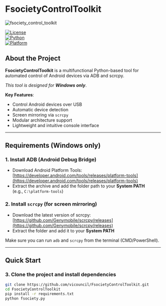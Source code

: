 # FsocietyControlToolkit 
![fsociety_control_toolkit](https://github.com/user-attachments/assets/053b52fb-fa61-494a-b954-07dcb4db964c)

<a href="LICENSE"><img alt="License" src="https://img.shields.io/github/license/mashape/apistatus.svg"></a>  
[![Python](https://img.shields.io/badge/Python-3.10+-blue?logo=python)](https://www.python.org/)  
[![Platform](https://img.shields.io/badge/Windows-10/11+-0078D6?logo=windows)](https://www.microsoft.com/windows)  


## About the Project
**FsocietyControlToolkit** is a multifunctional Python-based tool for automated control of Android devices via ADB and scrcpy.

*This tool is designed for **Windows only***.

**Key Features**:
- Control Android devices over USB
- Automatic device detection
- Screen mirroring via `scrcpy`
- Modular architecture support
- Lightweight and intuitive console interface

---

## Requirements (Windows only)

### 1. Install ADB (Android Debug Bridge)
- Download Android Platform Tools:  
  [https://developer.android.com/tools/releases/platform-tools](https://developer.android.com/tools/releases/platform-tools)
- Extract the archive and add the folder path to your **System PATH**  
  (e.g., `C:\platform-tools`)

### 2. Install `scrcpy` (for screen mirroring)
- Download the latest version of scrcpy:  
  [https://github.com/Genymobile/scrcpy/releases](https://github.com/Genymobile/scrcpy/releases)
- Extract the folder and add it to your **System PATH**

Make sure you can run `adb` and `scrcpy` from the terminal (CMD/PowerShell).

---

## Quick Start

### 3. Clone the project and install dependencies
```bash
git clone https://github.com/vicouncil/FsocietyControlToolkit.git
cd FsocietyControlToolkit
pip install -r requirements.txt
python fsociety.py
```
